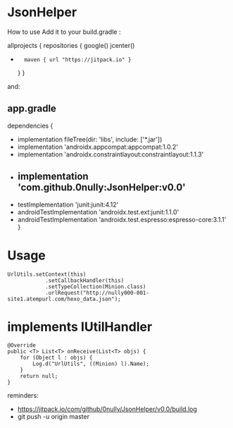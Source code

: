 # JsonHelper
How to use 
Add it to your build.gradle :

allprojects {
    repositories {
        google()
        jcenter()
*       maven { url "https://jitpack.io" }
    }
}

and:

## app.gradle

dependencies {
 *   implementation fileTree(dir: 'libs', include: ['*.jar'])
 *   implementation 'androidx.appcompat:appcompat:1.0.2'
 *   implementation 'androidx.constraintlayout:constraintlayout:1.1.3'
 *   ## implementation 'com.github.0nully:JsonHelper:v0.0' ##
 *   testImplementation 'junit:junit:4.12'
 *   androidTestImplementation 'androidx.test.ext:junit:1.1.0'
 *   androidTestImplementation 'androidx.test.espresso:espresso-core:3.1.1'
}

    
# Usage
    UrlUtils.setContext(this)
                .setCallbackHandler(this)
                .setTypeCollection(Minion.class)
                .urlRequest("http://nully000-001-site1.atempurl.com/hexo_data.json");


# implements IUtilHandler
    @Override
    public <T> List<T> onReceive(List<T> objs) {
        for (Object l : objs) {
            Log.d("UrlUtils", ((Minion) l).Name);
        }
        return null;
    }

reminders:
* https://jitpack.io/com/github/0nully/JsonHelper/v0.0/build.log
* git push -u origin master
